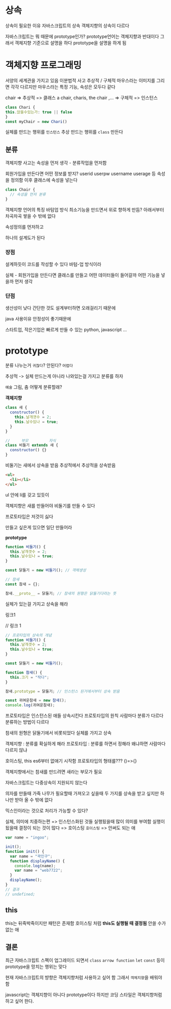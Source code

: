 # 상속

상속이 필요한 이유
자바스크립트의 상속 객체지향의 상속이 다르다

자바스크립트는 뭐 때문에 prototype인가?
prototype언어는 객체지향과 반대이다
그래서 객체지향 기준으로 설명을 하다 prototype을 설명을 하게 됨

# 객체지향 프로그래밍

서양의 세계관을 가지고 있음
이분법적 사고
추상적 / 구체적
마우스라는 이미지를 그리면 각각 다르지만
마우스라는 특정 기능, 속성은 모두다 같다

chair => 추상적 => 클래스
a chair, charis, the chair ,... => 구체적 => 인스턴스

```js
class Chari {
this.앉을수있는가: true || false
}
const myChair = new Chari()
```

실체를 만드는 행위를 `인스턴스`
추상 만드는 행위를 `class` 만든다

## 분류

객체지향 사고는
속성을 먼저 생각 - 분류작업을 먼저함

회원가입을 만든다면
어떤 정보를 받지?
userid
userpw
username
userage
등 속성을 정의함
이후 클래스에 속성을 넣는다

```js
class Chair {
  // 속성을 먼저 분류
}
```

객체지향 언어의 특징
바텀업 방식
최소기능을 만드면서 위로 향하게 만듬?
아래서부터 차곡차곡 쌓을 수 밖에 없다

속성정의를 먼저하고

하나의 설계도가 된다

### 장점

설계하듯이 코드를 작성할 수 있다
바텀-업 방식이라

실체 - 회원가입을 만든다면
클래스를 만들고
어떤 데이터들이 들어갈까 어떤 기능을 넣을까 먼저 생각

### 단점

생산성이 낮다
간단한 것도 설계부터하면 오래걸리기 때문에

java 사용이유
안정성이 좋기때문에

스타트업, 작은기업은 빠르게 만들 수 있는 python, javascript ...

# prototype

분류 나누는거 `귀찮다`? 안된다? `어렵다`

추상적 -> 실체 만드는게 아니라
나와있는걸 가지고 분류를 하자

`예술`
그림, 춤 어떻게 분류할래?

<!-- 프로토타입은 실체를 가지고 분류할때 -->

**객체지향**

```js
class 새 {
  constructor() {
    this.날개갯수 = 2;
    this.날수있나 = true;
  }
}

//     부모         자식
class 비둘기 extends 새 {
  constructor() {}
}
```

비둘기는 새에서 상속을 받음
추상적에서 추상적을 상속받음

```html
<ul>
  <li></li>
</ul>
```

ul 안에 li를 갖고 있듯이

객체지향은 새를 만들어야 비둘기를 만들 수 있다

프로토타입은 저것이 싫다

만들고 싶은게 있으면 일단 만들어라

**prototype**

```js
function 비둘기() {
  this.날개갯수 = 2;
  this.날수있나 = true;
}

const 닭둘기 = new 비둘기(); // 객체생성

// 참새
const 참새 = {};

참새.__proto__ = 닭둘기; // 참새의 원형은 닭둘기다라는 뜻
```

실체가 있는걸 가지고 상속을 해라

링크1

// 링크 1

```js
// 프로타입의 상속의 개념
function 비둘기() {
  this.날개갯수 = 2;
  this.날수있나 = true;
}

const 닭둘기 = new 비둘기();

function 참새() {
  this.크기 = "작다";
}

참새.prototype = 닭둘기; // 인스턴스 된거에서부터 상속 받음

const 귀여운참새 = new 참새();
console.log(귀여운참새);
```

프로토타입은 인스턴스된 애들 상속시킨다
프로토타입의 원칙
사람마다 분류가 다르다
분류하는 방법이 다르다

참새의 원형은 닭둘기에서 비롯되었다
실체를 가지고 상속

객체지향 : 분류를 확실하게 해라
프로토타입 : 분류를 하면서 정해라 왜냐하면 사람마다 다르지 않냐

호이스팅, this
es6부터 없애기 시작함 프로토타입의 형태를???
()=>{}

객체지향에서는
참새를 만드려면 새라는 부모가 필요

자바스크립트는
다중상속이 지원되지 않는다

의자를 만들때 가죽 나무가 필요할때
가져오고 싶을때 두 가지를 상속을 받고 싶지만
하나만 받아 올 수 밖에 없다

믹스인이라는 것으로 처리가 가능할 수 있다?

실체, 의미에 치중하는편 => 인스턴스화된 것들
실행됬을때 많이 의미를 부여함 실행이 됬을때 결정이 되는 것이 많다
=> 호이스팅
`호이스팅` => 안써도 되는 애

```js
var name = "ingoo";

init();
function init() {
  var name = "곽인구";
  function displayName() {
    console.log(name);
    var name = "web7722";
  }
  displayName();
}
// 결과
// undefined;
```

## this

this는 뒤죽박죽이지만
패턴은 존재함
호이스팅 처럼 **this도 실행될 때 결정됨**
안쓸 수가 없는 애

## 결론

최근 자바스크립트 스펙이 업그레이드 되면서
`class` `arrow function` `let` `const` 등이
prototype을 망치는 행위는 맞다

현재 자바스크립트의 뱡향은 객체지향처럼 사용하고 싶어 함
그래서 `객체지향`을 배워야 함

javascript는 객체지향이 아니다 prototype이다
하지만 코딩 스타일은 객체지향처럼 하고 싶어 한다.
